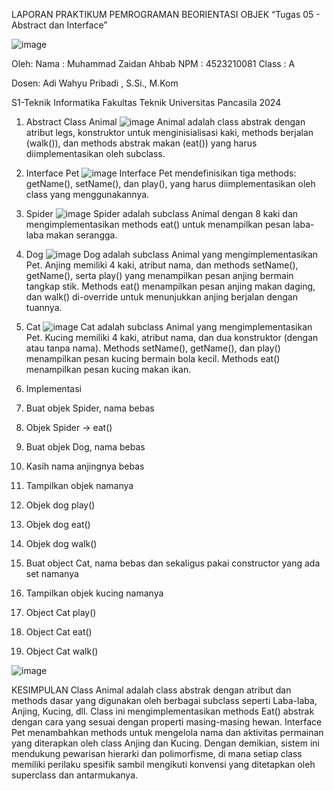 LAPORAN PRAKTIKUM PEMROGRAMAN BEORIENTASI OBJEK
“Tugas 05 - Abstract dan Interface”

![image](https://upload.wikimedia.org/wikipedia/id/4/46/Logo_Universitas_Pancasila.png)

Oleh:
Nama	: Muhammad Zaidan Ahbab
NPM	: 4523210081
Class	: A

Dosen:
Adi Wahyu Pribadi , S.Si., M.Kom

S1-Teknik Informatika 
Fakultas Teknik Universitas Pancasila 
2024

1.	Abstract Class Animal
   ![image](https://github.com/user-attachments/assets/6ac6dac0-ed42-42c6-b12e-ff084d3975c1)
  	Animal adalah class abstrak dengan atribut legs, konstruktor untuk menginisialisasi kaki, methods berjalan (walk()), dan methods abstrak makan (eat()) yang harus diimplementasikan oleh subclass.

2.	Interface Pet
   ![image](https://github.com/user-attachments/assets/01890294-ea14-4cb3-8721-9467a3f11b60)
  	Interface Pet mendefinisikan tiga methods: getName(), setName(), dan play(), yang harus diimplementasikan oleh class yang menggunakannya.

3.	Spider
   ![image](https://github.com/user-attachments/assets/249dc2b7-6816-4789-a452-8b73da8328a0)
  	Spider adalah subclass Animal dengan 8 kaki dan mengimplementasikan methods eat() untuk menampilkan pesan laba-laba makan serangga.

4.	Dog
   ![image](https://github.com/user-attachments/assets/98156278-410d-4769-913a-b732b914adf3)
  	Dog adalah subclass Animal yang mengimplementasikan Pet. Anjing memiliki 4 kaki, atribut nama, dan methods setName(), getName(), serta play() yang menampilkan pesan anjing bermain tangkap stik. Methods eat() menampilkan pesan anjing makan daging, dan walk() di-override untuk menunjukkan anjing berjalan dengan tuannya.

5.	Cat
   ![image](https://github.com/user-attachments/assets/52fd54cc-fa10-4c16-beb9-58afe15ebc3d)
  	Cat adalah subclass Animal yang mengimplementasikan Pet. Kucing memiliki 4 kaki, atribut nama, dan dua konstruktor (dengan atau tanpa nama). Methods setName(), getName(), dan play() menampilkan pesan kucing bermain bola kecil. Methods eat() menampilkan pesan kucing makan ikan.

6.	Implementasi
   
1.	Buat objek Spider, nama bebas
2.	Objek Spider → eat()
3.	Buat objek Dog, nama bebas
4.	Kasih nama anjingnya bebas
5.	Tampilkan objek namanya
6.	Objek dog play()
7.	Objek dog eat()
8.	Objek dog walk()
9.	Buat object Cat, nama bebas dan sekaligus pakai constructor yang ada set namanya
10.	Tampilkan objek kucing namanya
11.	Object Cat play()
12.	Object Cat eat()
13.	Object Cat walk()

![image](https://github.com/user-attachments/assets/6c3111ce-b8b9-445b-8501-0adffe62a3bc)

KESIMPULAN
Class Animal adalah class abstrak dengan atribut dan methods dasar yang digunakan oleh berbagai subclass seperti Laba-laba, Anjing, Kucing, dll. Class ini mengimplementasikan methods Eat() abstrak  dengan cara yang sesuai dengan properti masing-masing hewan. Interface Pet menambahkan methods untuk mengelola nama dan aktivitas permainan yang diterapkan oleh class Anjing dan Kucing. Dengan demikian, sistem ini mendukung pewarisan hierarki  dan polimorfisme, di mana setiap class memiliki perilaku spesifik sambil mengikuti konvensi yang ditetapkan oleh superclass dan antarmukanya.


